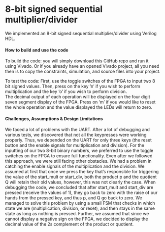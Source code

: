 # 8-bit signed sequential multiplier/divider

We implemented an 8-bit signed sequential multiplier/divider using Verilog HDL.

#### How to build and use the code

To build the code: you will simply download this GitHub repo and run it using Vivado. Or if you already have an opened Vivado project, all you need then is to copy the constraints, simulation, and source files into your project.

To test the code: First, use the toggle switches of the FPGA to input two 8 bit signed values. 
Then, press on the key ’n’ if you wish to perform multiplication and the key ‘o’ if you wish to perform division.  
The decimal output of each operation will be displayed on the four digit seven segment display of the FPGA. 
Press on ‘m’ if you would like to reset the whole operation and the value displayed the LEDs will return to zero.

#### Challenges, Assumptions & Design Limitations

We faced a lot of problems with the UART. After a lot of debugging and various tests,
we discovered that not all the keypresses were working properly. Thus, we depended
on the UART for only three keys (the reset button and the enable signals for
multiplication and division). For the inputting of our two 8-bit binary numbers, we
preferred to use the toggle switches on the FPGA to ensure full functionality. Even after we followed this approach, we were still facing other obstacles. We had a
problem in catching the enable signals of the multiplication and the division. We
assumed at first that once we press the key that’s responsible for triggering the value of
the start_mult or start_div, both the product p and the quotient Q will retain their old
values, however, this was not clearly the case. When debugging the code, we
concluded that after start_mult and start_div are pressed (receive the values of 1),
they go back to zero with the raise of our hands from the pressed key, and thus p, and
Q go back to zero. We managed to solve this problem by using a small FSM that
checks in which state we are (multiplication, division, or reset), and then stays in the
same state as long as nothing is pressed.
Further, we assumed that since we cannot display a negative sign on the FPGA, we
decided to display the decimal value of the 2s complement of the product or quotient.

